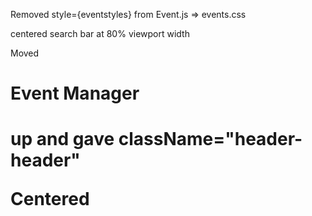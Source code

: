 Removed style={eventstyles} from Event.js => events.css

centered search bar at 80% viewport width

Moved <h1>Event Manager<h1> up and gave className="header-header"

Centered <h1><h1>
